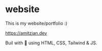# website

This is my website/portfolio :) 

https://amitzian.dev

Buil with 💜 using HTML, CSS, Tailwind & JS.
